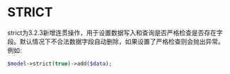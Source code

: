 # STRICT

strict为3.2.3新增连贯操作，用于设置数据写入和查询是否严格检查是否存在字段。默认情况下不合法数据字段自动删除，如果设置了严格检查则会抛出异常。 例如:

```php
$model->strict(true)->add($data);
```
